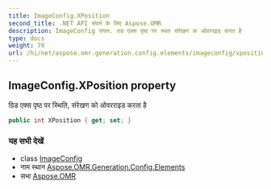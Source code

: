 ```yaml
---
title: ImageConfig.XPosition
second_title: .NET API संदर्भ के लिए Aspose.OMR
description: ImageConfig संपत्त. ग्रड एक्स पृष्ठ पर स्थत संरेखण क ओवररइड करत है
type: docs
weight: 70
url: /hi/net/aspose.omr.generation.config.elements/imageconfig/xposition/
---
```

## ImageConfig.XPosition property

ग्रिड एक्स पृष्ठ पर स्थिति, संरेखण को ओवरराइड करता है

```csharp
public int XPosition { get; set; }
```

### यह सभी देखें

* class [ImageConfig](../)
* नाम स्थान [Aspose.OMR.Generation.Config.Elements](../../imageconfig/)
* सभा [Aspose.OMR](../../../)


